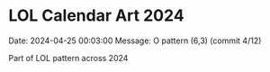 # LOL Calendar Art 2024

Date: 2024-04-25 00:03:00
Message: O pattern (6,3) (commit 4/12)

Part of LOL pattern across 2024
